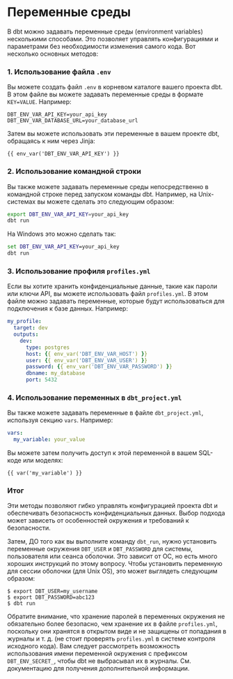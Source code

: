 # Переменные среды

В dbt можно задавать переменные среды (environment variables) несколькими способами. 
Это позволяет управлять конфигурациями и параметрами без необходимости изменения самого 
кода. Вот несколько основных методов:

### 1. Использование файла `.env`

Вы можете создать файл `.env` в корневом каталоге вашего проекта dbt. В этом файле вы 
можете задавать переменные среды в формате `KEY=VALUE`. Например:

```
DBT_ENV_VAR_API_KEY=your_api_key
DBT_ENV_VAR_DATABASE_URL=your_database_url
```

Затем вы можете использовать эти переменные в вашем проекте dbt, обращаясь к ним через Jinja:

```jinja
{{ env_var('DBT_ENV_VAR_API_KEY') }}
```

### 2. Использование командной строки

Вы также можете задавать переменные среды непосредственно в командной строке перед 
запуском команды dbt. Например, на Unix-системах вы можете сделать это следующим образом:

```bash
export DBT_ENV_VAR_API_KEY=your_api_key
dbt run
```

На Windows это можно сделать так:

```cmd
set DBT_ENV_VAR_API_KEY=your_api_key
dbt run
```

### 3. Использование профиля `profiles.yml`

Если вы хотите хранить конфиденциальные данные, такие как пароли или ключи API, вы можете 
использовать файл `profiles.yml`. В этом файле можно задавать переменные, которые будут 
использоваться для подключения к базе данных. Например:

```yaml
my_profile:
  target: dev
  outputs:
    dev:
      type: postgres
      host: {{ env_var('DBT_ENV_VAR_HOST') }}
      user: {{ env_var('DBT_ENV_VAR_USER') }}
      password: {{ env_var('DBT_ENV_VAR_PASSWORD') }}
      dbname: my_database
      port: 5432
```

### 4. Использование переменных в `dbt_project.yml`

Вы также можете задавать переменные в файле `dbt_project.yml`, используя секцию `vars`. Например:

```yaml
vars:
  my_variable: your_value
```

Вы можете затем получить доступ к этой переменной в вашем SQL-коде или моделях:

```jinja
{{ var('my_variable') }}
```

### Итог

Эти методы позволяют гибко управлять конфигурацией проекта dbt и обеспечивать безопасность 
конфиденциальных данных. Выбор подхода может зависеть от особенностей окружения и требований 
к безопасности.


Затем, ДО того как вы выполните команду `dbt_run`, нужно установить переменные окружения `DBT_USER` и `DBT_PASSWORD` для системы, пользователя или сеанса оболочки. Это зависит от ОС, но есть много хороших инструкций по этому вопросу. Чтобы установить переменную для сессии оболочки (для Unix OS), это может выглядеть следующим образом:
```
$ export DBT_USER=my_username
$ export DBT_PASSWORD=abc123
$ dbt run
```
Обратите внимание, что хранение паролей в переменных окружения не обязательно более безопасно, чем хранение их в файле `profiles.yml`, поскольку они хранятся в открытом виде и не защищены от попадания в журналы и т. д. (не стоит проверять `profiles.yml` в системе контроля исходного кода). Вам следует рассмотреть возможность использования имени переменной окружения с префиксом `DBT_ENV_SECRET_`, чтобы dbt не выбрасывал их в журналы. См. документацию для получения дополнительной информации.